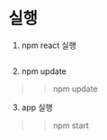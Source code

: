 # 실행
  1. npm react 실행
  >>  ``` npm install -g create-react-app
  2. npm update
  >> npm update
  3. app 실행
  >> npm start

  